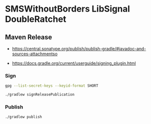 # SMSWithoutBorders LibSignal DoubleRatchet

## Maven Release

- https://central.sonatype.org/publish/publish-gradle/#javadoc-and-sources-attachmentso
 
- https://docs.gradle.org/current/userguide/signing_plugin.html

### Sign
```bash
gpg --list-secret-keys --keyid-format SHORT
```

```bash
./gradlew signReleasePublication
```

### Publish
```bash
./gradlew publish
```